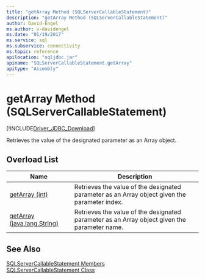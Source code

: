 ```yaml
---
title: "getArray Method (SQLServerCallableStatement)"
description: "getArray Method (SQLServerCallableStatement)"
author: David-Engel
ms.author: v-davidengel
ms.date: "01/19/2017"
ms.service: sql
ms.subservice: connectivity
ms.topic: reference
apilocation: "sqljdbc.jar"
apiname: "SQLServerCallableStatement.getArray"
apitype: "Assembly"
---
```

# getArray Method (SQLServerCallableStatement)
[!INCLUDE[Driver_JDBC_Download](../../../includes/driver_jdbc_download.md)]

  Retrieves the value of the designated parameter as an Array object.  
  
## Overload List  
  
|Name|Description|  
|----------|-----------------|  
|[getArray (int)](../../../connect/jdbc/reference/getarray-method-int.md)|Retrieves the value of the designated parameter as an Array object given the parameter index.|  
|[getArray (java.lang.String)](../../../connect/jdbc/reference/getarray-method-java-lang-string.md)|Retrieves the value of the designated parameter as an Array object given the parameter name.|  
  
## See Also  
 [SQLServerCallableStatement Members](../../../connect/jdbc/reference/sqlservercallablestatement-members.md)   
 [SQLServerCallableStatement Class](../../../connect/jdbc/reference/sqlservercallablestatement-class.md)  
  
  
